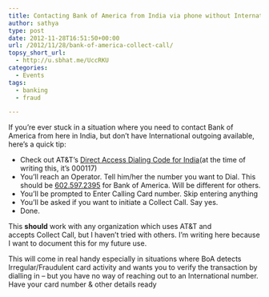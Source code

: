 ```yaml
---
title: Contacting Bank of America from India via phone without International outgoing using Collect Call
author: sathya
type: post
date: 2012-11-28T16:51:50+00:00
url: /2012/11/28/bank-of-america-collect-call/
topsy_short_url:
  - http://u.sbhat.me/UccRKU
categories:
  - Events
tags:
  - banking
  - fraud

---
```

If you&#8217;re ever stuck in a situation where you need to contact Bank of America from here in India, but don&#8217;t have International outgoing available, here&#8217;s a quick tip:

  * Check out AT&T&#8217;s [Direct Access Dialing Code for India][1](at the time of writing this, it&#8217;s 000117)
  * You&#8217;ll reach an Operator. Tell him/her the number you want to Dial. This should be <a href="tel:602.597.2395" target="_blank">602.597.2395</a> for Bank of America. Will be different for others.
  * You&#8217;ll be prompted to Enter Calling Card number. Skip entering anything
  * You&#8217;ll be asked if you want to initiate a Collect Call. Say yes.
  * Done.

This **should** work with any organization which uses AT&T and accepts Collect Call, but I haven&#8217;t tried with others. I&#8217;m writing here because I want to document this for my future use.

This will come in real handy especially in situations where BoA detects Irregular/Fraudulent card activity and wants you to verify the transaction by dialling in &#8211; but you have no way of reaching out to an International number. Have your card number & other details ready

 [1]: http://www.business.att.com/bt/access.jsp?c=I